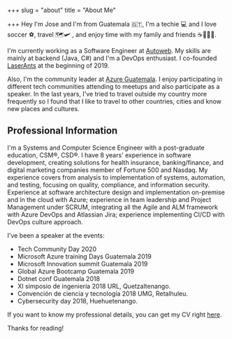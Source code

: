 +++
slug = "about"
title = "About Me"

+++
Hey I'm Jose and I'm from Guatemala 🇬🇹, I'm a techie 💻 and I love soccer ⚽️, travel 🗺🛩 , and enjoy time with my family and friends ☕️🍺🌮🍕.

I'm currently working as a Software Engineer at [Autoweb](https://www.autoweb.com/). My skills are mainly at backend (Java, C#) and I'm a DevOps enthusiast. I co-founded [LaserAnts](https://www.laserants.com/) at the beginning of 2019.

Also, I'm the community leader at [Azure Guatemala](https://www.facebook.com/azuregt). I enjoy participating in different tech communities attending to meetups and also participate as a speaker. In the last years, I've tried to travel outside my country more frequently so I found that I like to travel to other countries, cities and know new places and cultures.

## Professional Information

I'm a Systems and Computer Science Engineer with a post-graduate education, CSM®, CSD®. I have 8 years' experience in software development, creating solutions for health insurance, banking/finance, and digital marketing companies member of Fortune 500 and Nasdaq. My experience covers from analysis to implementation of systems, automation, and testing, focusing on quality, compliance, and information security. Experience at software architecture design and implementation on-premise and in the cloud with Azure; experience in team leadership and Project Management under SCRUM, integrating all the Agile and ALM framework with Azure DevOps and Atlassian Jira; experience implementing CI/CD with DevOps culture approach.

I've been a speaker at the events:

* Tech Community Day 2020
* Microsoft Azure training Days Guatemala 2019
* Microsoft Innovation summit Guatemala 2019
* Global Azure Bootcamp Guatemala 2019
* Dotnet conf Guatemala 2018
* XI simposio de ingeniería 2018 URL, Quetzaltenango.
* Convención de ciencia y tecnología 2018 UMG, Retalhuleu.
* Cybersecurity day 2018, Huehuetenango.

If you want to know my professional details, you can get my CV right [here](https://www.jmordonez.com/uploads/jose-ordonez-resume-2021.pdf).

Thanks for reading!
